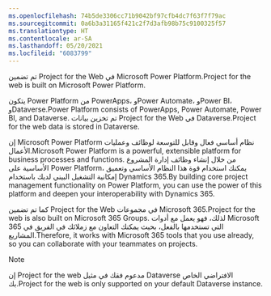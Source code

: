 ```yaml
---
ms.openlocfilehash: 74b5de3306cc71b9042bf97cfb4dc7f63f7f79ac
ms.sourcegitcommit: 0a6b3a31165f421c2f7d3afb98b75c9100325f57
ms.translationtype: HT
ms.contentlocale: ar-SA
ms.lasthandoff: 05/20/2021
ms.locfileid: "6083799"
---
```

<span data-ttu-id="12106-101">تم تضمين Project for the Web في Microsoft Power Platform.</span><span class="sxs-lookup"><span data-stu-id="12106-101">Project for the web is built on Microsoft Power Platform.</span></span>

<span data-ttu-id="12106-102">يتكون Power Platform من PowerApps، وPower Automate، وPower BI، وDataverse.</span><span class="sxs-lookup"><span data-stu-id="12106-102">Power Platform consists of PowerApps, Power Automate, Power BI, and Dataverse.</span></span> <span data-ttu-id="12106-103">تم تخزين بيانات Project for the Web في Dataverse.</span><span class="sxs-lookup"><span data-stu-id="12106-103">Project for the web data is stored in Dataverse.</span></span>

<span data-ttu-id="12106-104">إن Microsoft Power Platform نظام أساسي فعال وقابل للتوسعة لوظائف وعمليات الأعمال.</span><span class="sxs-lookup"><span data-stu-id="12106-104">Microsoft Power Platform is a powerful, extensible platform for business processes and functions.</span></span> <span data-ttu-id="12106-105">من خلال إنشاء وظائف إدارة المشروع الأساسية على Power Platform، يمكنك استخدام قوة هذا النظام الأساسي وتعميق إمكانية التشغيل البيني لديك باستخدام Dynamics 365.</span><span class="sxs-lookup"><span data-stu-id="12106-105">By building core project management functionality on Power Platform, you can use the power of this platform and deepen your interoperability with Dynamics 365.</span></span>

<span data-ttu-id="12106-106">كما تم تضمين Project for the Web في مجموعات Microsoft 365.</span><span class="sxs-lookup"><span data-stu-id="12106-106">Project for the web is also built on Microsoft 365 Groups.</span></span> <span data-ttu-id="12106-107">لذلك، فهو يعمل مع أدوات Microsoft 365 التي تستخدمها بالفعل، بحيث يمكنك التعاون مع زملائك في الفريق في المشاريع.</span><span class="sxs-lookup"><span data-stu-id="12106-107">Therefore, it works with Microsoft 365 tools that you use already, so you can collaborate with your teammates on projects.</span></span>

> [!NOTE]
> <span data-ttu-id="12106-108">إن Project for the web مدعوم فقك في مثيل Dataverse الافتراضي الخاص بك.</span><span class="sxs-lookup"><span data-stu-id="12106-108">Project for the web is only supported on your default Dataverse instance.</span></span>
